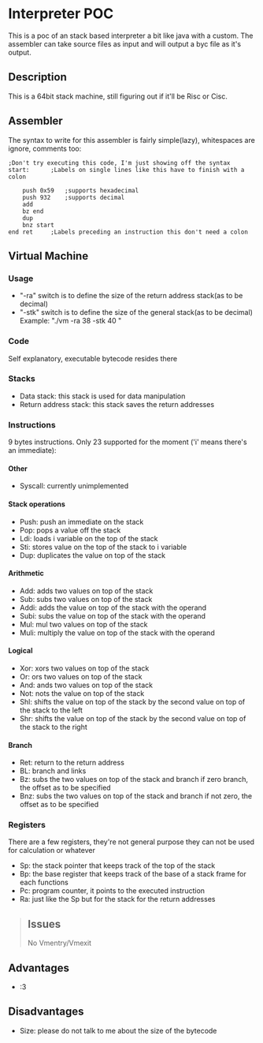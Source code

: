 # Interpreter POC

This is a poc of an stack based interpreter a bit like java with a custom. The assembler can take source files as input and will output a byc file as it's output.

## Description

This is a 64bit stack machine, still figuring out if it'll be Risc or Cisc.

## Assembler

The syntax to write for this assembler is fairly simple(lazy), whitespaces are ignore, comments too:

```
;Don't try executing this code, I'm just showing off the syntax
start: 		;Labels on single lines like this have to finish with a colon

	push 0x59	;supports hexadecimal
    push 932	;supports decimal
    add
    bz end		
    dup
    bnz start
end ret		;Labels preceding an instruction this don't need a colon
```

## Virtual Machine

### Usage
- "-ra" switch is to define the size of the return address stack(as to be decimal)
- "-stk" switch is to define the size of the general stack(as to be decimal)
Example: "./vm -ra 38 -stk 40 <path to bytecode>"

### Code

Self explanatory, executable bytecode resides there

### Stacks

- Data stack: this stack is used for data manipulation
- Return address stack: this stack saves the return addresses

### Instructions

9 bytes instructions. Only 23 supported for the moment ('i' means there's an immediate):

#### Other
- Syscall: currently unimplemented

#### Stack operations
- Push: push an immediate on the stack
- Pop: pops a value off the stack
- Ldi: loads i variable on the top of the stack
- Sti: stores value on the top of the stack to i variable
- Dup: duplicates the value on top of the stack

#### Arithmetic
- Add: adds two values on top of the stack
- Sub: subs two values on top of the stack
- Addi: adds the value on top of the stack with the operand
- Subi: subs the value on top of the stack with the operand
- Mul: mul two values on top of the stack
- Muli: multiply the value on top of the stack with the operand

#### Logical
- Xor: xors two values on top of the stack
- Or: ors two values on top of the stack
- And: ands two values on top of the stack
- Not: nots the value on top of the stack
- Shl: shifts the value on top of the stack by the second value on top of the stack to the left
- Shr: shifts the value on top of the stack by the second value on top of the stack to the right

#### Branch
- Ret: return to the return address
- BL: branch and links
- Bz: subs the two values on top of the stack and branch if zero branch, the offset as to be specified
- Bnz: subs the two values on top of the stack and branch if not zero, the offset as to be specified

### Registers

There are a few registers, they're not general purpose they can not be used for calculation or whatever

- Sp: the stack pointer that keeps track of the top of the stack
- Bp: the base register that keeps track of the base of a stack frame for each functions
- Pc: program counter, it points to the executed instruction
- Ra: just like the Sp but for the stack for the return addresses

> ## Issues
> No Vmentry/Vmexit

## Advantages
- :3

## Disadvantages
- Size: please do not talk to me about the size of the bytecode